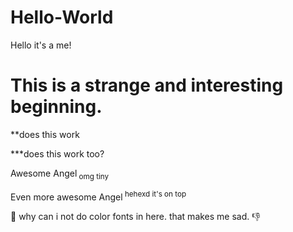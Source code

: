 # Hello-World
Hello it's a me!
<h1>This is a strange and interesting beginning.</h1>

**does this work

***does this work too?

Awesome Angel<sub> omg tiny </sub>

Even more awesome Angel<sup> hehexd it's on top </sup>

:thinking: why can i not do color fonts in here. that makes me sad. :-1:

